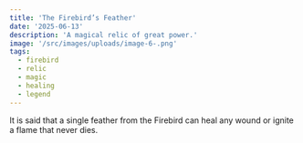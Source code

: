 ```yaml
---
title: 'The Firebird’s Feather'
date: '2025-06-13'
description: 'A magical relic of great power.'
image: '/src/images/uploads/image-6-.png'
tags:
  - firebird
  - relic
  - magic
  - healing
  - legend
---
```


It is said that a single feather from the Firebird can heal any wound or ignite a flame that never dies.

